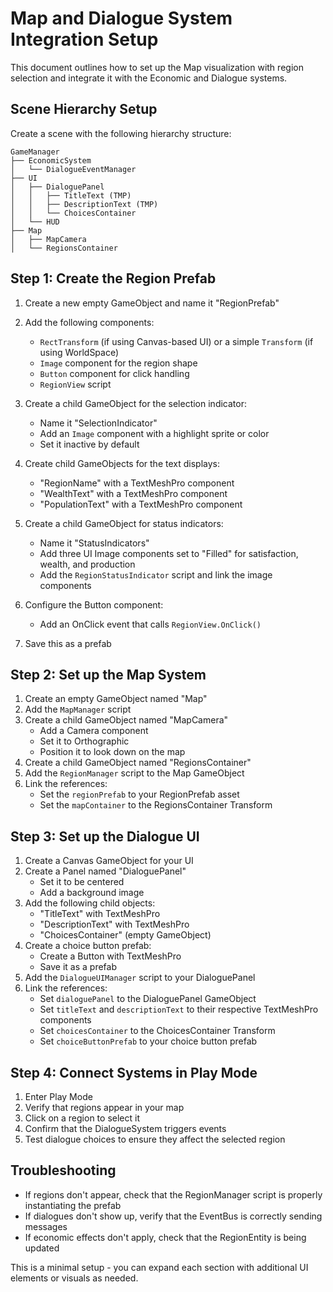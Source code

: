 # Map and Dialogue System Integration Setup

This document outlines how to set up the Map visualization with region selection and integrate it with the Economic and Dialogue systems.

## Scene Hierarchy Setup

Create a scene with the following hierarchy structure:

```
GameManager
├── EconomicSystem
│   └── DialogueEventManager
├── UI
│   ├── DialoguePanel
│   │   ├── TitleText (TMP)
│   │   ├── DescriptionText (TMP)
│   │   └── ChoicesContainer
│   └── HUD
├── Map
│   ├── MapCamera
│   └── RegionsContainer
```

## Step 1: Create the Region Prefab

1. Create a new empty GameObject and name it "RegionPrefab"
2. Add the following components:
   - `RectTransform` (if using Canvas-based UI) or a simple `Transform` (if using WorldSpace)
   - `Image` component for the region shape
   - `Button` component for click handling
   - `RegionView` script

3. Create a child GameObject for the selection indicator:
   - Name it "SelectionIndicator"
   - Add an `Image` component with a highlight sprite or color
   - Set it inactive by default

4. Create child GameObjects for the text displays:
   - "RegionName" with a TextMeshPro component
   - "WealthText" with a TextMeshPro component
   - "PopulationText" with a TextMeshPro component

5. Create a child GameObject for status indicators:
   - Name it "StatusIndicators" 
   - Add three UI Image components set to "Filled" for satisfaction, wealth, and production
   - Add the `RegionStatusIndicator` script and link the image components

6. Configure the Button component:
   - Add an OnClick event that calls `RegionView.OnClick()`

7. Save this as a prefab

## Step 2: Set up the Map System

1. Create an empty GameObject named "Map"
2. Add the `MapManager` script
3. Create a child GameObject named "MapCamera"
   - Add a Camera component
   - Set it to Orthographic
   - Position it to look down on the map
4. Create a child GameObject named "RegionsContainer"
5. Add the `RegionManager` script to the Map GameObject
6. Link the references:
   - Set the `regionPrefab` to your RegionPrefab asset
   - Set the `mapContainer` to the RegionsContainer Transform

## Step 3: Set up the Dialogue UI

1. Create a Canvas GameObject for your UI
2. Create a Panel named "DialoguePanel" 
   - Set it to be centered
   - Add a background image
3. Add the following child objects:
   - "TitleText" with TextMeshPro
   - "DescriptionText" with TextMeshPro
   - "ChoicesContainer" (empty GameObject)
4. Create a choice button prefab:
   - Create a Button with TextMeshPro
   - Save it as a prefab
5. Add the `DialogueUIManager` script to your DialoguePanel
6. Link the references:
   - Set `dialoguePanel` to the DialoguePanel GameObject
   - Set `titleText` and `descriptionText` to their respective TextMeshPro components
   - Set `choicesContainer` to the ChoicesContainer Transform
   - Set `choiceButtonPrefab` to your choice button prefab

## Step 4: Connect Systems in Play Mode

1. Enter Play Mode
2. Verify that regions appear in your map
3. Click on a region to select it
4. Confirm that the DialogueSystem triggers events
5. Test dialogue choices to ensure they affect the selected region

## Troubleshooting

- If regions don't appear, check that the RegionManager script is properly instantiating the prefab
- If dialogues don't show up, verify that the EventBus is correctly sending messages
- If economic effects don't apply, check that the RegionEntity is being updated

This is a minimal setup - you can expand each section with additional UI elements or visuals as needed.